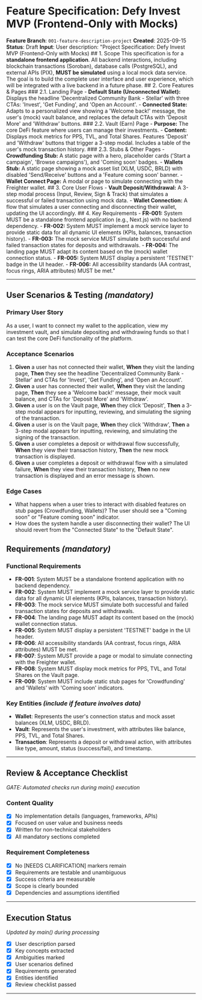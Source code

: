# Feature Specification: Defy Invest MVP (Frontend-Only with Mocks)

**Feature Branch**: `001-feature-description-project`
**Created**: 2025-09-15
**Status**: Draft
**Input**: User description: "Project Specification: Defy Invest MVP (Frontend-Only with Mocks) ## 1. Scope This specification is for a **standalone frontend application**. All backend interactions, including blockchain transactions (Soroban), database calls (PostgreSQL), and external APIs (PIX), **MUST be simulated** using a local mock data service. The goal is to build the complete user interface and user experience, which will be integrated with a live backend in a future phase. ## 2. Core Features & Pages ### 2.1. Landing Page - **Default State (Unconnected Wallet):** Displays the headline 'Decentralized Community Bank - Stellar' with three CTAs: 'Invest', 'Get Funding', and 'Open an Account'. - **Connected State:** Adapts to a personalized view showing a 'Welcome back!' message, the user's (mock) vault balance, and replaces the default CTAs with 'Deposit More' and 'Withdraw' buttons. ### 2.2. Vault (Earn) Page - **Purpose:** The core DeFi feature where users can manage their investments. - **Content:** Displays mock metrics for PPS, TVL, and Total Shares. Features 'Deposit' and 'Withdraw' buttons that trigger a 3-step modal. Includes a table of the user's mock transaction history. ### 2.3. Stubs & Other Pages - **Crowdfunding Stub:** A static page with a hero, placeholder cards ('Start a campaign', 'Browse campaigns'), and 'Coming soon' badges. - **Wallets Stub:** A static page showing a mock asset list (XLM, USDC, BRLD) with disabled 'Send/Receive' buttons and a 'Feature coming soon' banner. - **Wallet Connect Page:** A modal or page to simulate connecting with the Freighter wallet. ## 3. Core User Flows - **Vault Deposit/Withdrawal:** A 3-step modal process (Input, Review, Sign & Track) that simulates a successful or failed transaction using mock data. - **Wallet Connection:** A flow that simulates a user connecting and disconnecting their wallet, updating the UI accordingly. ## 4. Key Requirements - **FR-001:** System MUST be a standalone frontend application (e.g., Next.js) with no backend dependency. - **FR-002:** System MUST implement a mock service layer to provide static data for all dynamic UI elements (KPIs, balances, transaction history). - **FR-003:** The mock service MUST simulate both successful and failed transaction states for deposits and withdrawals. - **FR-004:** The landing page MUST adapt its content based on the (mock) wallet connection status. - **FR-005:** System MUST display a persistent 'TESTNET' badge in the UI header. - **FR-006:** All accessibility standards (AA contrast, focus rings, ARIA attributes) MUST be met."

---

## User Scenarios & Testing _(mandatory)_

### Primary User Story

As a user, I want to connect my wallet to the application, view my investment vault, and simulate depositing and withdrawing funds so that I can test the core DeFi functionality of the platform.

### Acceptance Scenarios

1.  **Given** a user has not connected their wallet, **When** they visit the landing page, **Then** they see the headline 'Decentralized Community Bank - Stellar' and CTAs for 'Invest', 'Get Funding', and 'Open an Account'.
2.  **Given** a user has connected their wallet, **When** they visit the landing page, **Then** they see a 'Welcome back!' message, their mock vault balance, and CTAs for 'Deposit More' and 'Withdraw'.
3.  **Given** a user is on the Vault page, **When** they click 'Deposit', **Then** a 3-step modal appears for inputting, reviewing, and simulating the signing of the transaction.
4.  **Given** a user is on the Vault page, **When** they click 'Withdraw', **Then** a 3-step modal appears for inputting, reviewing, and simulating the signing of the transaction.
5.  **Given** a user completes a deposit or withdrawal flow successfully, **When** they view their transaction history, **Then** the new mock transaction is displayed.
6.  **Given** a user completes a deposit or withdrawal flow with a simulated failure, **When** they view their transaction history, **Then** no new transaction is displayed and an error message is shown.

### Edge Cases

- What happens when a user tries to interact with disabled features on stub pages (Crowdfunding, Wallets)? The user should see a "Coming soon" or "Feature coming soon" indicator.
- How does the system handle a user disconnecting their wallet? The UI should revert from the "Connected State" to the "Default State".

## Requirements _(mandatory)_

### Functional Requirements

- **FR-001**: System MUST be a standalone frontend application with no backend dependency.
- **FR-002**: System MUST implement a mock service layer to provide static data for all dynamic UI elements (KPIs, balances, transaction history).
- **FR-003**: The mock service MUST simulate both successful and failed transaction states for deposits and withdrawals.
- **FR-004**: The landing page MUST adapt its content based on the (mock) wallet connection status.
- **FR-005**: System MUST display a persistent 'TESTNET' badge in the UI header.
- **FR-006**: All accessibility standards (AA contrast, focus rings, ARIA attributes) MUST be met.
- **FR-007**: System MUST provide a page or modal to simulate connecting with the Freighter wallet.
- **FR-008**: System MUST display mock metrics for PPS, TVL, and Total Shares on the Vault page.
- **FR-009**: System MUST include static stub pages for 'Crowdfunding' and 'Wallets' with 'Coming soon' indicators.

### Key Entities _(include if feature involves data)_

- **Wallet**: Represents the user's connection status and mock asset balances (XLM, USDC, BRLD).
- **Vault**: Represents the user's investment, with attributes like balance, PPS, TVL, and Total Shares.
- **Transaction**: Represents a deposit or withdrawal action, with attributes like type, amount, status (success/fail), and timestamp.

---

## Review & Acceptance Checklist

_GATE: Automated checks run during main() execution_

### Content Quality

- [x] No implementation details (languages, frameworks, APIs)
- [x] Focused on user value and business needs
- [x] Written for non-technical stakeholders
- [x] All mandatory sections completed

### Requirement Completeness

- [x] No [NEEDS CLARIFICATION] markers remain
- [x] Requirements are testable and unambiguous
- [x] Success criteria are measurable
- [x] Scope is clearly bounded
- [x] Dependencies and assumptions identified

---

## Execution Status

_Updated by main() during processing_

- [x] User description parsed
- [x] Key concepts extracted
- [x] Ambiguities marked
- [x] User scenarios defined
- [x] Requirements generated
- [x] Entities identified
- [x] Review checklist passed

---
